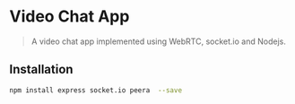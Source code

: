 # Video Chat App
> A video chat app implemented using WebRTC, socket.io and Nodejs.





## Installation


```sh
npm install express socket.io peera  --save
```





